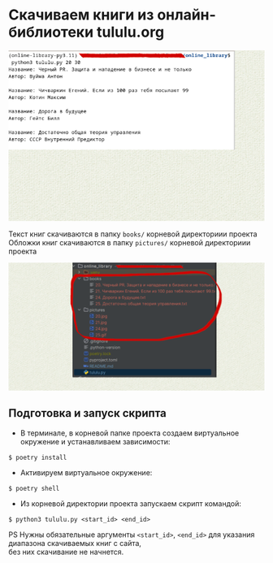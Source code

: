 # Скачиваем книги из онлайн-библиотеки tululu.org
![Screenshot](https://github.com/valhallajazzy/online_library/blob/main/pic/maintulu.png)

Текст книг скачиваются в папку `books/` корневой директориии проекта  
Обложки книг скачиваются в папку `pictures/` корневой директориии проекта

![Screenshot](https://github.com/valhallajazzy/online_library/blob/main/pic/pathtulu.png)

## Подготовка и запуск скрипта

* В терминале, в корневой папке проекта создаем виртуальное окружение и устанавливаем зависимости:

```console
$ poetry install
```
* Активируем виртуальное окружение:

```console
$ poetry shell
```

* Из корневой директории проекта запускаем скрипт командой:

```console
$ python3 tululu.py <start_id> <end_id>
```

PS Нужны обязательные аргументы `<start_id>`, `<end_id>` для указания диапазона скачиваемых книг с сайта,  
без них скачивание не начнется.
